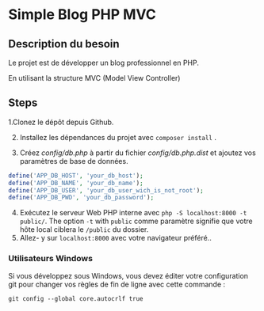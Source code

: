 # Simple Blog PHP MVC

## Description du besoin

Le projet est de développer un blog professionnel en PHP. 

En utilisant la structure MVC (Model View Controller)


## Steps

1.Clonez le dépôt depuis Github.

2. Installez les dépendances du projet avec   `composer install` .
   
3. Créez *config/db.php* à partir du fichier *config/db.php.dist* et ajoutez vos paramètres de base de données. 
```php
define('APP_DB_HOST', 'your_db_host');
define('APP_DB_NAME', 'your_db_name');
define('APP_DB_USER', 'your_db_user_wich_is_not_root');
define('APP_DB_PWD', 'your_db_password');
```

4. Exécutez le serveur Web PHP interne avec  `php -S localhost:8000 -t public/`. The option `-t` with `public` comme paramètre signifie que votre hôte local ciblera le `/public` du dossier.
5. Allez- y sur  `localhost:8000` avec votre navigateur préféré..


### Utilisateurs Windows

Si vous développez sous Windows, vous devez éditer votre configuration git pour changer vos règles de fin de ligne avec cette commande :

`git config --global core.autocrlf true`





